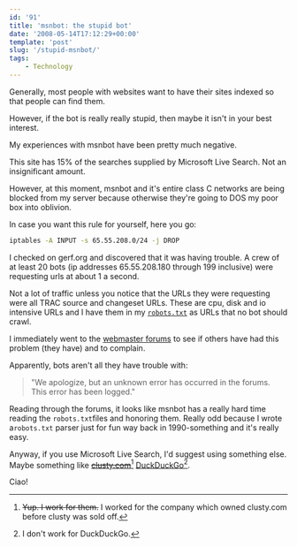 ```yaml
---
id: '91'
title: 'msnbot: the stupid bot'
date: '2008-05-14T17:12:29+00:00'
template: 'post'
slug: '/stupid-msnbot/'
tags:
    - Technology
---
```


Generally, most people with websites want to have their sites indexed so that
people can find them.

However, if the bot is really really stupid, then maybe it isn't in your best
interest.

My experiences with msnbot have been pretty much negative.

This site has 15% of the searches supplied by Microsoft Live Search. Not an
insignificant amount.

However, at this moment, msnbot and it's entire class C networks are being
blocked from my server because otherwise they're going to DOS my poor box into
oblivion.

In case you want this rule for yourself, here you go:

```bash
iptables -A INPUT -s 65.55.208.0/24 -j DROP
```

I checked on gerf.org and discovered that it was having trouble. A crew of at
least 20 bots (ip addresses 65.55.208.180 through 199 inclusive) were
requesting urls at about 1 a second.

Not a lot of traffic unless you notice that the URLs they were requesting were
all TRAC source and changeset URLs. These are cpu, disk and io intensive URLs
and I have them in my [`robots.txt`](http://trac.gerf.org/robots.txt) as URLs
that no bot should crawl.

I immediately went to the
[webmaster forums](http://forums.microsoft.com/webmaster/) to see if others
have had this problem (they have) and to complain.

Apparently, bots aren't all they have trouble with:

> "We apologize, but an unknown error has occurred in the forums. This error
> has been logged."

Reading through the forums, it looks like msnbot has a really hard time
reading the `robots.txt`files and honoring them. Really odd because I wrote
a`robots.txt` parser just for fun way back in 1990-something and it's really
easy.

Anyway, if you use Microsoft Live Search, I'd suggest using something else.
Maybe something like ~~[clusty.com](http://clusty.com/)~~[^1]
[DuckDuckGo](https://duckduckgo.com/)[^2].

Ciao!

[^1]:

    ~~Yup. I work for them.~~ I worked for the company which owned clusty.com
    before clusty was sold off.

[^2]: I don't work for DuckDuckGo.
